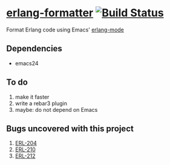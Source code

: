 # [erlang-formatter](https://github.com/fenollp/erlang-formatter) [![Build Status](https://travis-ci.org/fenollp/erlang-formatter.svg?branch=master)](https://travis-ci.org/fenollp/erlang-formatter)

Format Erlang code using Emacs' [erlang-mode](http://erlang.org/doc/man/erlang.el.html)

## Dependencies

* emacs24

## To do

1. make it faster
1. write a rebar3 plugin
1. maybe: do not depend on Emacs

## Bugs uncovered with this project

1. [ERL-204](https://bugs.erlang.org/browse/ERL-204)
1. [ERL-210](https://bugs.erlang.org/browse/ERL-210)
1. [ERL-212](https://bugs.erlang.org/browse/ERL-212)
